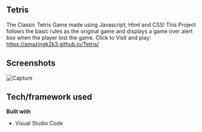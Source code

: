 ## Tetris
The Classic Tetris Game made using Javascript, Html and CSS!
This Project follows the basic rules as the original game and displays a game over alert box when the player lost the game.
Click to Visit and play: https://amazingk2k3.github.io/Tetris/


## Screenshots

![Capture](https://user-images.githubusercontent.com/47426594/93706441-e74a2c80-fb43-11ea-89f9-4859b0c74c81.PNG)

## Tech/framework used
<b>Built with</b>
- Visual Studio Code
